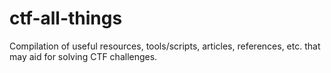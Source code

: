 # ctf-all-things
Compilation of useful resources, tools/scripts, articles, references, etc. that may aid for solving CTF challenges.
